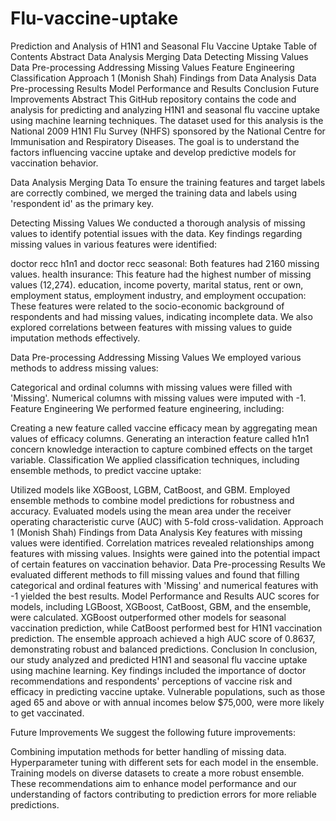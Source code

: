 # Flu-vaccine-uptake
Prediction and Analysis of H1N1 and Seasonal Flu Vaccine Uptake
Table of Contents
Abstract
Data Analysis
Merging Data
Detecting Missing Values
Data Pre-processing
Addressing Missing Values
Feature Engineering
Classification
Approach 1 (Monish Shah)
Findings from Data Analysis
Data Pre-processing Results
Model Performance and Results
Conclusion
Future Improvements
Abstract <a name="abstract"></a>
This GitHub repository contains the code and analysis for predicting and analyzing H1N1 and seasonal flu vaccine uptake using machine learning techniques. The dataset used for this analysis is the National 2009 H1N1 Flu Survey (NHFS) sponsored by the National Centre for Immunisation and Respiratory Diseases. The goal is to understand the factors influencing vaccine uptake and develop predictive models for vaccination behavior.

Data Analysis <a name="data-analysis"></a>
Merging Data <a name="merging-data"></a>
To ensure the training features and target labels are correctly combined, we merged the training data and labels using 'respondent id' as the primary key.

Detecting Missing Values <a name="detecting-missing-values"></a>
We conducted a thorough analysis of missing values to identify potential issues with the data. Key findings regarding missing values in various features were identified:

doctor recc h1n1 and doctor recc seasonal: Both features had 2160 missing values.
health insurance: This feature had the highest number of missing values (12,274).
education, income poverty, marital status, rent or own, employment status, employment industry, and employment occupation: These features were related to the socio-economic background of respondents and had missing values, indicating incomplete data.
We also explored correlations between features with missing values to guide imputation methods effectively.

Data Pre-processing <a name="data-pre-processing"></a>
Addressing Missing Values <a name="addressing-missing-values"></a>
We employed various methods to address missing values:

Categorical and ordinal columns with missing values were filled with 'Missing'.
Numerical columns with missing values were imputed with -1.
Feature Engineering <a name="feature-engineering"></a>
We performed feature engineering, including:

Creating a new feature called vaccine efficacy mean by aggregating mean values of efficacy columns.
Generating an interaction feature called h1n1 concern knowledge interaction to capture combined effects on the target variable.
Classification <a name="classification"></a>
We applied classification techniques, including ensemble methods, to predict vaccine uptake:

Utilized models like XGBoost, LGBM, CatBoost, and GBM.
Employed ensemble methods to combine model predictions for robustness and accuracy.
Evaluated models using the mean area under the receiver operating characteristic curve (AUC) with 5-fold cross-validation.
Approach 1 (Monish Shah) <a name="approach-1-monish-shah"></a>
Findings from Data Analysis <a name="findings-from-data-analysis"></a>
Key features with missing values were identified.
Correlation matrices revealed relationships among features with missing values.
Insights were gained into the potential impact of certain features on vaccination behavior.
Data Pre-processing Results <a name="data-pre-processing-results"></a>
We evaluated different methods to fill missing values and found that filling categorical and ordinal features with 'Missing' and numerical features with -1 yielded the best results.
Model Performance and Results <a name="model-performance-and-results"></a>
AUC scores for models, including LGBoost, XGBoost, CatBoost, GBM, and the ensemble, were calculated.
XGBoost outperformed other models for seasonal vaccination prediction, while CatBoost performed best for H1N1 vaccination prediction.
The ensemble approach achieved a high AUC score of 0.8637, demonstrating robust and balanced predictions.
Conclusion <a name="conclusion"></a>
In conclusion, our study analyzed and predicted H1N1 and seasonal flu vaccine uptake using machine learning. Key findings included the importance of doctor recommendations and respondents' perceptions of vaccine risk and efficacy in predicting vaccine uptake. Vulnerable populations, such as those aged 65 and above or with annual incomes below $75,000, were more likely to get vaccinated.

Future Improvements <a name="future-improvements"></a>
We suggest the following future improvements:

Combining imputation methods for better handling of missing data.
Hyperparameter tuning with different sets for each model in the ensemble.
Training models on diverse datasets to create a more robust ensemble.
These recommendations aim to enhance model performance and our understanding of factors contributing to prediction errors for more reliable predictions.

